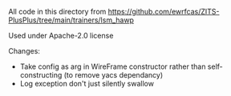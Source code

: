 All code in this directory from https://github.com/ewrfcas/ZITS-PlusPlus/tree/main/trainers/lsm_hawp

Used under Apache-2.0 license

Changes:
- Take config as arg in WireFrame constructor rather than self-constructing (to remove yacs dependancy)
- Log exception don't just silently swallow
